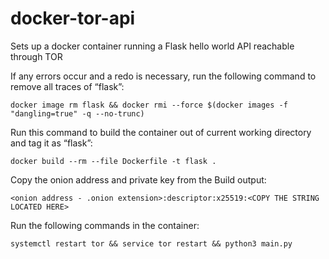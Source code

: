 # docker-tor-api
Sets up a docker container running a Flask hello world API reachable through TOR

If any errors occur and a redo is necessary, run the following command to remove all traces of “flask”:
```
docker image rm flask && docker rmi --force $(docker images -f "dangling=true" -q --no-trunc)
```
Run this command to build the container out of current working directory and tag it as “flask”:
```
docker build --rm --file Dockerfile -t flask . 
```
Copy the onion address and private key from the Build output:
```
<onion address - .onion extension>:descriptor:x25519:<COPY THE STRING LOCATED HERE>
```
Run the following commands in the container:
```
systemctl restart tor && service tor restart && python3 main.py
```


